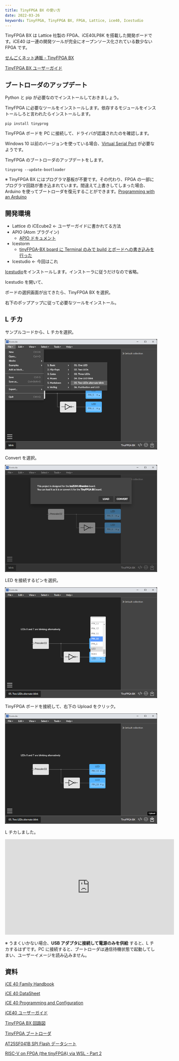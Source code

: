 ```yaml
---
title: TinyFPGA BX の使い方
date: 2022-03-26
keywords: TinyFPGA, TinyFPGA BX, FPGA, Lattice, ice40, Icestudio
---
```


TinyFPGA BX は Lattice 社製の FPGA、iCE40LP8K を搭載した開発ボードです。iCE40 は一連の開発ツールが完全にオープンソース化されている数少ない FPGA です。

[せんごくネット通販 - TinyFPGA BX](https://www.sengoku.co.jp/mod/sgk_cart/detail.php?code=EEHD-5C6J)

[TinyFPGA BX ユーザーガイド](https://tinyfpga.com/b-series-guide.html)

## ブートローダのアップデート

Python と pip が必要なのでインストールしておきましょう。

TinyFPGA に必要なツールをインストールします。依存するモジュールをインストールしろと言われたらインストールします。

```
pip install tinyprog
```

TinyFPGA ボードを PC に接続して、ドライバが認識されたのを確認します。

Windows 10 以前のバージョンを使っている場合、[Virtual Serial Port](https://www.pjrc.com/teensy/usb_serial.html) が必要なようです。

TinyFPGA のブートローダのアップデートをします。

```
tinyprog --update-bootloader
```

※ TinyFPGA BX にはプログラマ基板が不要です。その代わり、FPGA の一部にプログラマ回路が書き込まれています。間違えて上書きしてしまった場合、Arduino を使ってブートローダを復元することができます。[Programming with an Arduino](https://github.com/tinyfpga/TinyFPGA-B-Series/tree/master/programmer_arduino)

## 開発環境

- Lattice の iCEcube2 ← ユーザーガイドに書かれてる方法
- APIO (Atom プラグイン)
  - [APIO ドキュメント](https://apiodoc.readthedocs.io/en/stable/source/installation.html)
- Icestorm
  - [tinyFPGA-BX board に Terminal のみで build とボードへの書き込みを行った](https://qiita.com/KYhei/items/0b8fb029bb8813c8cbd6)
- Icestudio ← 今回はこれ

[Icestudio](https://icestudio.io/#lk-download)をインストールします。インストーラに従うだけなので省略。

Icestudio を開いて、

ボードの選択画面が出てきたら、TinyFPGA BX を選択。

右下のポップアップに従って必要なツールをインストール。

## L チカ

サンプルコードから、L チカを選択。

![](./img/01.png)

Convert を選択。

![](./img/02.png)

LED を接続するピンを選択。

![](./img/03.png)

TinyFPGA ボードを接続して、右下の Upload をクリック。

![](./img/04.png)

L チカしました。

<iframe width="560" height="315" src="https://www.youtube.com/embed/hzZ5VPpSlpU" title="YouTube video player" frameborder="0" allow="accelerometer; autoplay; clipboard-write; encrypted-media; gyroscope; picture-in-picture" allowfullscreen></iframe>

※ うまくいかない場合、**USB アダプタに接続して電源のみを供給** すると、L チカするはずです。PC に接続すると、ブートローダは通信待機状態で起動してしまい、ユーザーイメージを読み込みません。

## 資料

[iCE 40 Family Handbook](https://www.latticesemi.com/~/media/LatticeSemi/Documents/Handbooks/iCE40FamilyHandbook.pdf)

[iCE 40 DataSheet](https://www.latticesemi.com/~/media/LatticeSemi/Documents/DataSheets/iCE/iCE40LPHXFamilyDataSheet.pdf)

[iCE 40 Programming and Configuration](https://www.latticesemi.com/view_document?document_id=46502)

[iCE40 ユーザーガイド](https://www.macnica.co.jp/business/semiconductor/articles/iCE40_UserGuide_rev1.7__2.pdf)

[TinyFPGA BX 回路図](https://github.com/tinyfpga/TinyFPGA-BX/blob/master/board/TinyFPGA-BX-Schematic.pdf)

[TinyFPGA ブートローダ](https://github.com/tinyfpga/TinyFPGA-Bootloader)

[AT25SF041B SPI Flash データシート](https://www.mouser.jp/datasheet/2/590/at25sf041b-1888127.pdf)

[RISC-V on FPGA (the tinyFPGA) via WSL - Part 2](https://gojimmypi.blogspot.com/2019/01/risc-v-on-fpga-tinyfpga-via-wsl.html)
